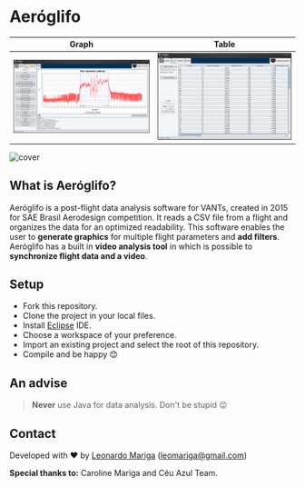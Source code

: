 # Aeróglifo

Graph | Table
:-------------------------:|:-------------------------:
![](https://github.com/CeuAzul/Aeroglifo/blob/master/assets/graphs.png)  |  ![](https://github.com/CeuAzul/Aeroglifo/blob/master/assets/table.png)


![cover](https://github.com/CeuAzul/Aeroglifo/blob/master/assets/Mainscreen.gif) 

## What is Aeróglifo?
Aeróglifo is a post-flight data analysis software for VANTs, created in 2015 for SAE Brasil Aerodesign competition. It reads a CSV file from a flight and organizes the data for an optimized readability. This software enables the user to **generate graphics** for multiple flight parameters and **add filters**. Aeróglifo has a built in **video analysis tool** in which is possible to **synchronize flight data and a video**.

## Setup

- Fork this repository.
- Clone the project in your local files.
- Install [Eclipse](https://www.eclipse.org) IDE.
- Choose a workspace of your preference.
- Import an existing project and select the root of this repository.
- Compile and be happy :blush:


## An advise

> **Never** use Java for data analysis. Don't be stupid :wink:

## Contact

Developed with :heart: by [Leonardo Mariga](https://github.com/leomariga) (leomariga@gmail.com)

**Special thanks to:** Caroline Mariga and Céu Azul Team. 

